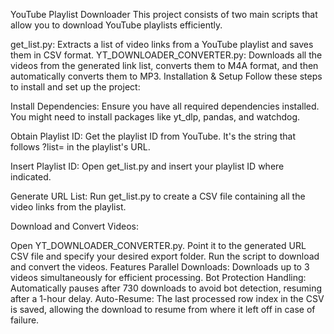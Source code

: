 YouTube Playlist Downloader
This project consists of two main scripts that allow you to download YouTube playlists efficiently.

get_list.py: Extracts a list of video links from a YouTube playlist and saves them in CSV format.
YT_DOWNLOADER_CONVERTER.py: Downloads all the videos from the generated link list, converts them to M4A format, and then automatically converts them to MP3.
Installation & Setup
Follow these steps to install and set up the project:

Install Dependencies: Ensure you have all required dependencies installed. You might need to install packages like yt_dlp, pandas, and watchdog.

Obtain Playlist ID: Get the playlist ID from YouTube. It's the string that follows ?list= in the playlist's URL.

Insert Playlist ID: Open get_list.py and insert your playlist ID where indicated.

Generate URL List: Run get_list.py to create a CSV file containing all the video links from the playlist.

Download and Convert Videos:

Open YT_DOWNLOADER_CONVERTER.py.
Point it to the generated URL CSV file and specify your desired export folder.
Run the script to download and convert the videos.
Features
Parallel Downloads: Downloads up to 3 videos simultaneously for efficient processing.
Bot Protection Handling: Automatically pauses after 730 downloads to avoid bot detection, resuming after a 1-hour delay.
Auto-Resume: The last processed row index in the CSV is saved, allowing the download to resume from where it left off in case of failure.